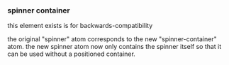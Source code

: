 ### spinner container

this element exists is for backwards-compatibility

the original "spinner" atom corresponds to the new "spinner-container" atom.
the new spinner atom now only contains the spinner itself so that it
can be used without a positioned container.
